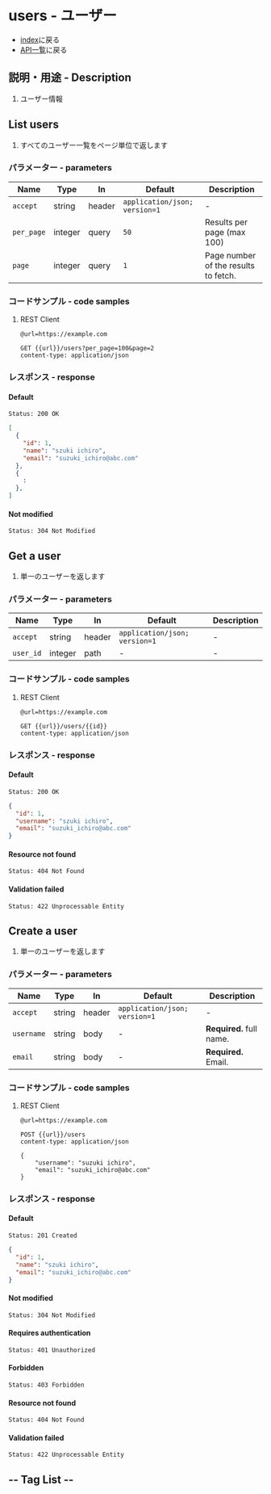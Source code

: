 # users - ユーザー
- [index](/)に戻る
- [API一覧](../list_api.md)に戻る

## 説明・用途 - Description
1. ユーザー情報

## List users
1. すべてのユーザー一覧をページ単位で返します

<ApiUrl method="get" url="/users/" />

### パラメーター - parameters

| Name       | Type    | In     | Default                       | Description                          |
| ---------- | ------- | ------ | ----------------------------- | ------------------------------------ |
| `accept`   | string  | header | `application/json; version=1` | -                                    |
| `per_page` | integer | query  | `50`                          | Results per page (max 100)           |
| `page`     | integer | query  | `1`                           | Page number of the results to fetch. |

### コードサンプル - code samples
1. REST Client
    ```
    @url=https://example.com

    GET {{url}}/users?per_page=100&page=2
    content-type: application/json
    ```

### レスポンス - response
#### Default
```
Status: 200 OK
```

```json
[
  {
    "id": 1,
    "name": "szuki ichiro",
    "email": "suzuki_ichiro@abc.com"
  },
  {
    :
  },
]
```

#### Not modified
```
Status: 304 Not Modified
```

## Get a user
1. 単一のユーザーを返します

<ApiUrl method="get" url="/users/{id}" />

### パラメーター - parameters

| Name      | Type    | In     | Default                       | Description |
| --------- | ------- | ------ | ----------------------------- | ----------- |
| `accept`  | string  | header | `application/json; version=1` | -           |
| `user_id` | integer | path   | -                             | -           |

### コードサンプル - code samples
1. REST Client
    ```
    @url=https://example.com

    GET {{url}}/users/{{id}}
    content-type: application/json
    ```

### レスポンス - response
#### Default
```
Status: 200 OK
```

```json
{
  "id": 1,
  "username": "szuki ichiro",
  "email": "suzuki_ichiro@abc.com"
}
```

#### Resource not found
```
Status: 404 Not Found
```

#### Validation failed
```
Status: 422 Unprocessable Entity
```

## Create a user
1. 単一のユーザーを返します

<ApiUrl method="post" url="/users/" />

### パラメーター - parameters

| Name       | Type   | In     | Default                       | Description              |
| ---------- | ------ | ------ | ----------------------------- | ------------------------ |
| `accept`   | string | header | `application/json; version=1` | -                        |
| `username` | string | body   | -                             | **Required.** full name. |
| `email`    | string | body   | -                             | **Required.** Email.     |

### コードサンプル - code samples
1. REST Client
    ```
    @url=https://example.com

    POST {{url}}/users
    content-type: application/json

    {
        "username": "suzuki ichiro",
        "email": "suzuki_ichiro@abc.com"
    }
    ```

### レスポンス - response
#### Default
```
Status: 201 Created
```

```json
{
  "id": 1,
  "name": "szuki ichiro",
  "email": "suzuki_ichiro@abc.com"
}
```

#### Not modified
```
Status: 304 Not Modified
```

#### Requires authentication
```
Status: 401 Unauthorized
```

#### Forbidden
```
Status: 403 Forbidden
```

#### Resource not found
```
Status: 404 Not Found
```

#### Validation failed
```
Status: 422 Unprocessable Entity
```

## -- Tag List --
<TagList />
